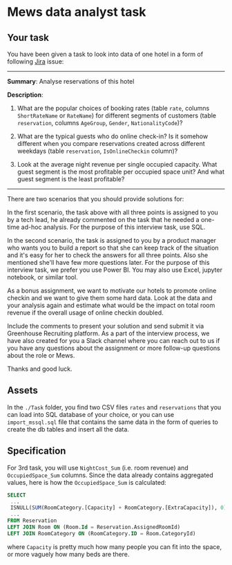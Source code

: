 # Mews data analyst task

## Your task

You have been given a task to look into data of one hotel in a form of following [Jira](https://www.atlassian.com/software/jira) issue:

-------------

**Summary**: Analyse reservations of this hotel

**Description**:

1) What are the popular choices of booking rates (table `rate`, columns `ShortRateName` or `RateName`) for different segments of customers (table `reservation`, columns `AgeGroup`, `Gender`, `NationalityCode`)?

2) What are the typical guests who do online check-in? Is it somehow different when you compare reservations created across different weekdays (table `reservation`, `IsOnlineCheckin` column)?

3) Look at the average night revenue per single occupied capacity. What guest segment is the most profitable per occupied space unit? And what guest segment is the least profitable?

------------

There are two scenarios that you should provide solutions for:

In the first scenario, the task above with all three points is assigned to you by a tech lead, he already commented on the task that he needed a one-time ad-hoc analysis. For the purpose of this interview task, use SQL.

In the second scenario, the task is assigned to you by a product manager who wants you to build a report so that she can keep track of the situation and it's easy for her to check the answers for all three points. Also she mentioned she'll have few more questions later. For the purpose of this interview task, we prefer you use Power BI. You may also use Excel, jupyter notebook, or similar tool.

As a bonus assignment, we want to motivate our hotels to promote online checkin and we want to give them some hard data. Look at the data and your analysis again and estimate what would be the impact on total room revenue if the overall usage of online checkin doubled. 

Include the comments to present your solution and send submit it via Greenhouse Recruiting platform. As a part of the interview process, we have also created for you a Slack channel where you can reach out to us if you have any questions about the assignment or more follow-up questions about the role or Mews. 

Thanks and good luck.

## Assets

In the `./Task` folder, you find two CSV files `rates` and `reservations` that you can load into SQL database of your choice, or you can use `import_mssql.sql` file that contains the same data in the form of queries to create the db tables and insert all the data.

## Specification

For 3rd task, you will use `NightCost_Sum` (i.e. room revenue) and `OccupiedSpace_Sum` columns. Since the data already contains aggregated values, here is how the `OccupiedSpace_Sum` is calculated:


```sql
SELECT 
 ...
 ISNULL(SUM(RoomCategory.[Capacity] + RoomCategory.[ExtraCapacity]), 0) as OccupiedSpace_Sum,
 ...
FROM Reservation
LEFT JOIN Room ON (Room.Id = Reservation.AssignedRoomId)
LEFT JOIN RoomCategory ON (RoomCategory.ID = Room.CategoryId) 
```

where `Capacity` is pretty much how many people you can fit into the space, or more vaguely how many beds are there.
